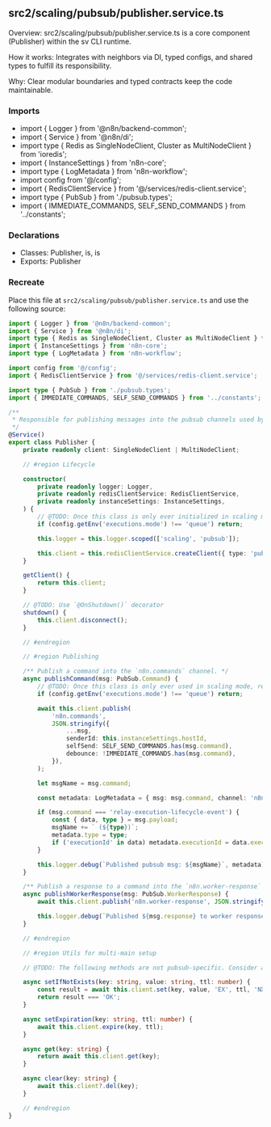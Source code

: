 ## src2/scaling/pubsub/publisher.service.ts

Overview: src2/scaling/pubsub/publisher.service.ts is a core component (Publisher) within the sv CLI runtime.

How it works: Integrates with neighbors via DI, typed configs, and shared types to fulfill its responsibility.

Why: Clear modular boundaries and typed contracts keep the code maintainable.

### Imports

- import { Logger } from '@n8n/backend-common';
- import { Service } from '@n8n/di';
- import type { Redis as SingleNodeClient, Cluster as MultiNodeClient } from 'ioredis';
- import { InstanceSettings } from 'n8n-core';
- import type { LogMetadata } from 'n8n-workflow';
- import config from '@/config';
- import { RedisClientService } from '@/services/redis-client.service';
- import type { PubSub } from './pubsub.types';
- import { IMMEDIATE_COMMANDS, SELF_SEND_COMMANDS } from '../constants';

### Declarations

- Classes: Publisher, is, is
- Exports: Publisher

### Recreate

Place this file at `src2/scaling/pubsub/publisher.service.ts` and use the following source:

```ts
import { Logger } from '@n8n/backend-common';
import { Service } from '@n8n/di';
import type { Redis as SingleNodeClient, Cluster as MultiNodeClient } from 'ioredis';
import { InstanceSettings } from 'n8n-core';
import type { LogMetadata } from 'n8n-workflow';

import config from '@/config';
import { RedisClientService } from '@/services/redis-client.service';

import type { PubSub } from './pubsub.types';
import { IMMEDIATE_COMMANDS, SELF_SEND_COMMANDS } from '../constants';

/**
 * Responsible for publishing messages into the pubsub channels used by scaling mode.
 */
@Service()
export class Publisher {
	private readonly client: SingleNodeClient | MultiNodeClient;

	// #region Lifecycle

	constructor(
		private readonly logger: Logger,
		private readonly redisClientService: RedisClientService,
		private readonly instanceSettings: InstanceSettings,
	) {
		// @TODO: Once this class is only ever initialized in scaling mode, assert in the next line.
		if (config.getEnv('executions.mode') !== 'queue') return;

		this.logger = this.logger.scoped(['scaling', 'pubsub']);

		this.client = this.redisClientService.createClient({ type: 'publisher(sv)' });
	}

	getClient() {
		return this.client;
	}

	// @TODO: Use `@OnShutdown()` decorator
	shutdown() {
		this.client.disconnect();
	}

	// #endregion

	// #region Publishing

	/** Publish a command into the `n8n.commands` channel. */
	async publishCommand(msg: PubSub.Command) {
		// @TODO: Once this class is only ever used in scaling mode, remove next line.
		if (config.getEnv('executions.mode') !== 'queue') return;

		await this.client.publish(
			'n8n.commands',
			JSON.stringify({
				...msg,
				senderId: this.instanceSettings.hostId,
				selfSend: SELF_SEND_COMMANDS.has(msg.command),
				debounce: !IMMEDIATE_COMMANDS.has(msg.command),
			}),
		);

		let msgName = msg.command;

		const metadata: LogMetadata = { msg: msg.command, channel: 'n8n.commands' };

		if (msg.command === 'relay-execution-lifecycle-event') {
			const { data, type } = msg.payload;
			msgName += ` (${type})`;
			metadata.type = type;
			if ('executionId' in data) metadata.executionId = data.executionId;
		}

		this.logger.debug(`Published pubsub msg: ${msgName}`, metadata);
	}

	/** Publish a response to a command into the `n8n.worker-response` channel. */
	async publishWorkerResponse(msg: PubSub.WorkerResponse) {
		await this.client.publish('n8n.worker-response', JSON.stringify(msg));

		this.logger.debug(`Published ${msg.response} to worker response channel`);
	}

	// #endregion

	// #region Utils for multi-main setup

	// @TODO: The following methods are not pubsub-specific. Consider a dedicated client for multi-main setup.

	async setIfNotExists(key: string, value: string, ttl: number) {
		const result = await this.client.set(key, value, 'EX', ttl, 'NX');
		return result === 'OK';
	}

	async setExpiration(key: string, ttl: number) {
		await this.client.expire(key, ttl);
	}

	async get(key: string) {
		return await this.client.get(key);
	}

	async clear(key: string) {
		await this.client?.del(key);
	}

	// #endregion
}

```
